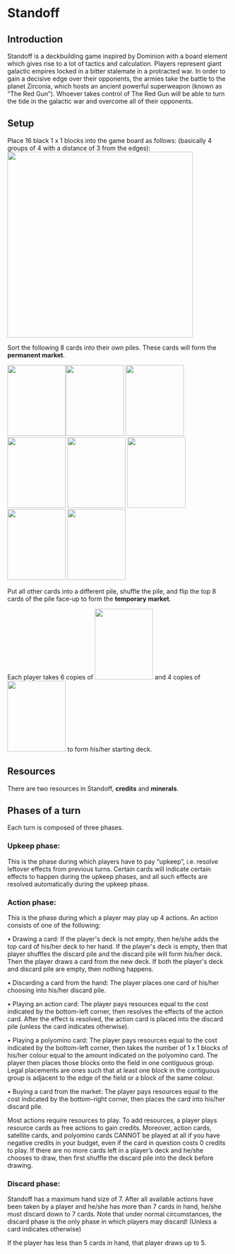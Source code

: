 # Standoff

## Introduction

Standoff is a deckbuilding game inspired by Dominion with a board element which gives rise to a lot of tactics and calculation. Players represent giant galactic empires locked in a bitter stalemate in a protracted war. In order to gain a decisive edge over their opponents, the armies take the battle to the planet Zirconia, which hosts an ancient powerful superweapon (known as “The Red Gun”). Whoever takes control of The Red Gun will be able to turn the tide in the galactic war and overcome all of their opponents. 

## Setup
Place 16 black 1 x 1 blocks into the game board as follows: (basically 4 groups of 4 with a distance of 3 from the edges):
<img src="https://cloud.githubusercontent.com/assets/24876548/24582697/508c599e-1703-11e7-930f-007d4d1c406b.png" width="420">



Sort the following 8 cards into their own piles. These cards will form the **permanent market**.

<img src="https://cloud.githubusercontent.com/assets/24876548/24582716/b0a97582-1703-11e7-82af-f3755cdbab68.png" width="132" height="160"><img src="https://cloud.githubusercontent.com/assets/24876548/24582717/b19710c6-1703-11e7-8803-96ca2f4a3d27.png" width="132" height="160">
<img src="https://cloud.githubusercontent.com/assets/24876548/24582719/b261b9c0-1703-11e7-8c25-ed99f258f90a.png" width="132" height="160">
<img src="https://cloud.githubusercontent.com/assets/24876548/24582720/b32f7766-1703-11e7-8c1c-7f6f4f470044.png" width="132" height="160">
<img src="https://cloud.githubusercontent.com/assets/24876548/24582721/b4c6e58c-1703-11e7-8bfb-9f2530ff94b9.png" width="132" height="160">
<img src="https://cloud.githubusercontent.com/assets/24876548/24582722/b5a392de-1703-11e7-8d0d-b9c2dda66e05.png" width="132" height="160">
<img src="https://cloud.githubusercontent.com/assets/24876548/24582723/b6735bea-1703-11e7-8d1b-46bf784a8381.png" width="132" height="160">
<img src="https://cloud.githubusercontent.com/assets/24876548/24582715/ae55733a-1703-11e7-8986-76993ffdf4ec.png" width="132" height="160">

Put all other cards into a different pile, shuffle the pile, and flip the top 8 cards of the pile face-up to form the **temporary market**.

Each player takes 6 copies of <img src="https://cloud.githubusercontent.com/assets/24876548/24582721/b4c6e58c-1703-11e7-8bfb-9f2530ff94b9.png" width="132" height="160"> and 4 copies of <img src="https://cloud.githubusercontent.com/assets/24876548/24582716/b0a97582-1703-11e7-82af-f3755cdbab68.png" width="132" height="160"> to form his/her starting deck.

## Resources
There are two resources in Standoff, **credits** and **minerals**. 

## Phases of a turn
Each turn is composed of three phases.

### Upkeep phase:
This is the phase during which players have to pay “upkeep”, i.e. resolve leftover effects from previous turns. Certain cards will indicate certain effects to happen during the upkeep phases, and all such effects are resolved automatically during the upkeep phase. 

### Action phase:
This is the phase during which a player may play up 4 actions. An action consists of one of the following:

•	Drawing a card: If the player's deck is not empty, then he/she adds the top card of his/her deck to her hand. If the player's deck is empty, then that player shuffles the discard pile and the discard pile will form his/her deck. Then the player draws a card from the new deck. If both the player's deck and discard pile are empty, then nothing happens.

•	Discarding a card from the hand: The player places one card of his/her choosing into his/her discard pile.

•	Playing an action card: The player pays resources equal to the cost indicated by the bottom-left corner, then resolves the effects of the action card. After the effect is resolved, the action card is placed into the discard pile (unless the card indicates otherwise). 

•	Playing a polyomino card: The player pays resources equal to the cost indicated by the bottom-left corner, then takes the number of 1 x 1 blocks of his/her colour equal to the amount indicated on the polyomino card. The player then places those blocks onto the field in one contiguous group. Legal placements are ones such that at least one block in the contiguous group is adjacent to the edge of the field or a block of the same colour. 

•	Buying a card from the market:  The player pays resources equal to the cost indicated by the bottom-right corner, then places the card into his/her discard pile. 





Most actions require resources to play. To add resources, a player plays resource cards as free actions to gain credits. Moreover, action cards, satellite cards, and polyomino cards CANNOT be played at all if you have negative credits in your budget, even if the card in question costs 0 credits to play. 
If there are no more cards left in a player’s deck and he/she chooses to draw, then first shuffle the discard pile into the deck before drawing. 

### Discard phase:
Standoff has a maximum hand size of 7. After all available actions have been taken by a player and he/she has more than 7 cards in hand, he/she must discard down to 7 cards. Note that under normal circumstances, the discard phase is the only phase in which players may discard! (Unless a card indicates otherwise)

If the player has less than 5 cards in hand, that player draws up to 5. 
